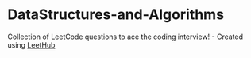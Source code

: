 # DataStructures-and-Algorithms
Collection of LeetCode questions to ace the coding interview! - Created using [LeetHub](https://github.com/QasimWani/LeetHub)
